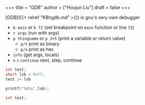 +++
title = "GDB"
author = ["Houjun Liu"]
draft = false
+++

[GDB]({{< relref "KBhgdb.md" >}}) is gnu's very own debugger

-   `b main` or `b 72` (set breakpoint on `main` function or line `72`)
-   `r args` (run with args)
-   `p thingname` or `p 3+5` (print a variable or return value)
    -   `p/t` print as binary
    -   `p/x` print as hex
-   `info` (get args, locals)
-   `n` `s` `continue` next, step, continue

<!--listend-->

```C
int test;
short lsb = 0xff;
test |= lsb

printf("%d\n",lsb);
```

```C
int test;

```
